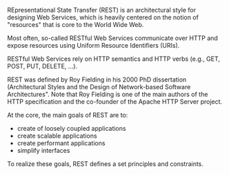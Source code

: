 REpresentational State Transfer (REST) is an architectural style for designing Web Services, which is heavily centered on the notion of "resources" that is core to the World Wide Web.

Most often, so-called RESTful Web Services communicate over HTTP and expose resources using Uniform Resource Identifiers (URIs).

RESTful Web Services rely on HTTP semantics and HTTP verbs (e.g., GET, POST, PUT, DELETE, ...).

REST was defined by Roy Fielding in his 2000 PhD dissertation (Architectural Styles and the Design of Network-based Software Architectures". Note that Roy Fielding is one of the main authors of the HTTP specification and the co-founder of the Apache HTTP Server project.

At the core, the main goals of REST are to:
* create of loosely coupled applications
* create scalable applications
* create performant applications
* simplify interfaces

To realize these goals, REST defines a set principles and constraints.